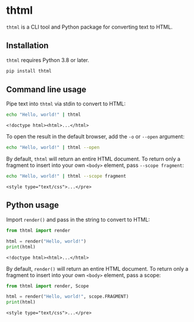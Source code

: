 # thtml

`thtml` is a CLI tool and Python package for converting text to HTML.

## Installation

`thtml` requires Python 3.8 or later.

```bash
pip install thtml
```

## Command line usage

Pipe text into `thtml` via stdin to convert to HTML:

```bash
echo "Hello, world!" | thtml
```

```text
<!doctype html><html>...</html>
```

To open the result in the default browser, add the `-o` or `--open` argument:

```bash
echo "Hello, world!" | thtml --open
```

By default, `thtml` will return an entire HTML document. To return only a fragment to insert into your own `<body>` element, pass `--scope fragment`:

```bash
echo "Hello, world!" | thtml --scope fragment
```

```text
<style type="text/css">...</pre>
```

## Python usage

Import `render()` and pass in the string to convert to HTML:

```python
from thtml import render

html = render("Hello, world!")
print(html)
```

```text
<!doctype html><html>...</html>
```

By default, `render()` will return an entire HTML document. To return only a fragment to insert into your own `<body>` element, pass a scope:

```python
from thtml import render, Scope

html = render("Hello, world!", scope.FRAGMENT)
print(html)
```

```text
<style type="text/css">...</pre>
```
